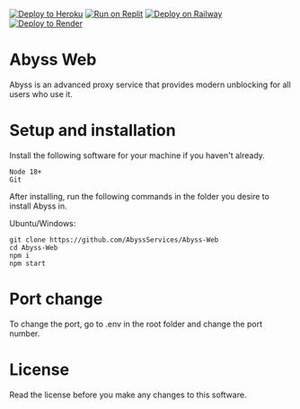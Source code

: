 [![Deploy to Heroku](https://binbashbanana.github.io/deploy-buttons/buttons/remade/heroku.svg)](https://heroku.com/deploy/?template=https://github.com/BinBashBanana/deploy-buttons)
[![Run on Replit](https://binbashbanana.github.io/deploy-buttons/buttons/remade/replit.svg)](https://replit.com/github/BinBashBanana/deploy-buttons)
[![Deploy on Railway](https://binbashbanana.github.io/deploy-buttons/buttons/remade/railway.svg)](https://railway.app/new/template?template=https://github.com/BinBashBanana/deploy-buttons)
[![Deploy to Render](https://binbashbanana.github.io/deploy-buttons/buttons/remade/render.svg)](https://render.com/deploy?repo=https://github.com/BinBashBanana/deploy-buttons)

# Abyss Web
Abyss is an advanced proxy service that provides modern unblocking for all users who use it.

# Setup and installation

Install the following software for your machine if you haven't already.

```
Node 18+
Git
```

After installing, run the following commands in the folder you desire to install Abyss in.

Ubuntu/Windows:
```
git clone https://github.com/AbyssServices/Abyss-Web
cd Abyss-Web
npm i
npm start
```

# Port change

To change the port, go to .env in the root folder and change the port number.

# License

Read the license before you make any changes to this software.
